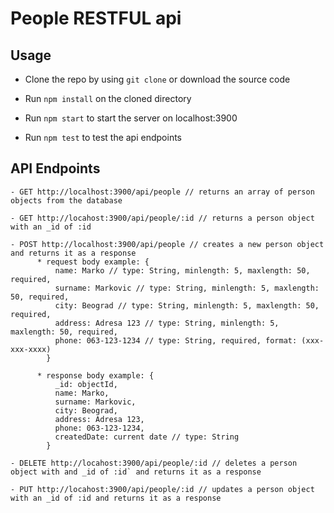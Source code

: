 # People RESTFUL api

## Usage

- Clone the repo by using `git clone` or download the source code

- Run `npm install` on the cloned directory

- Run `npm start` to start the server on localhost:3900

- Run `npm test` to test the api endpoints

## API Endpoints

```
- GET http://localhost:3900/api/people // returns an array of person objects from the database

- GET http://locahost:3900/api/people/:id // returns a person object with an _id of :id

- POST http://localhost:3900/api/people // creates a new person object and returns it as a response
      * request body example: {
          name: Marko // type: String, minlength: 5, maxlength: 50, required,
          surname: Markovic // type: String, minlength: 5, maxlength: 50, required,
          city: Beograd // type: String, minlength: 5, maxlength: 50, required,
          address: Adresa 123 // type: String, minlength: 5, maxlength: 50, required,
          phone: 063-123-1234 // type: String, required, format: (xxx-xxx-xxxx)
        }

      * response body example: {
          _id: objectId,
          name: Marko,
          surname: Markovic,
          city: Beograd,
          address: Adresa 123,
          phone: 063-123-1234,
          createdDate: current date // type: String
        }

- DELETE http://locahost:3900/api/people/:id // deletes a person object with and _id of :id` and returns it as a response

- PUT http://locahost:3900/api/people/:id // updates a person object with an _id of :id and returns it as a response
```
